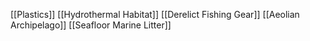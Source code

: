 [[Plastics]]
[[Hydrothermal Habitat]]
[[Derelict Fishing Gear]]
[[Aeolian Archipelago]]
[[Seafloor Marine Litter]]

